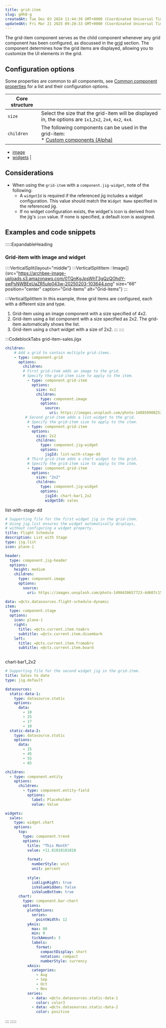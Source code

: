 ```yaml
---
title: grid-item
slug: gHh8-g
createdAt: Tue Dec 03 2024 11:44:39 GMT+0000 (Coordinated Universal Time)
updatedAt: Fri Mar 21 2025 09:20:33 GMT+0000 (Coordinated Universal Time)
---
```


The grid-item component serves as the child component whenever any grid component has been configured, as discussed in the [grid](./../grid.md)  section. The component determines how the grid items are displayed, allowing you to customize the UI elements in the grid.&#x20;

## Configuration options

Some properties are common to all components, see [Common component properties](docId\:LLnTD-rxe8FmH7WpC5cZb) for a list and their configuration options.

|**Core structure** |                                                                |
| ------------------ | ------------------------------------------------------------------------------------------------------------------------------------------------------------------------------------------ |
| `size`             | Select the size that the grid-item will be displayed in, the options are `1x1`,`2x2`, `2x4`, `4x2`, `4x4`.                                                                                 |
| `children`         | The following components can be used in the grid-item:<br />* [Custom components (Alpha)](<./../../Custom components _Alpha_.md>)
* [image](./../image.md)
* [widgets]() |

## Considerations

- When using the `grid-item` with a `component.jig-widget`, note of the following:
  - A `widgetId` is required if the referenced jig includes a widget configuration. This value should match the `Widget Name` specified in the referenced jig.
  - If no widget configuration exists, the widget's icon is derived from the jig's `icon` value. If none is specified, a default icon is assigned.

## Examples and code snippets 

:::::ExpandableHeading
### Grid-item with image and widget

::::VerticalSplit{layout="middle"}
:::VerticalSplitItem
::Image[]{src="https://archbee-image-uploads.s3.amazonaws.com/0TQnKgJpsWhT3gQzQOhdY-swPsNWBEeUaZR5ulp043w-20250203-103644.png" size="66" position="center" caption="Grid-items" alt="Grid-items"}
:::

:::VerticalSplitItem
In this example, three grid items are configured, each with a different size and type.

1. Grid-item using an image component with a size specified of 4x2.
2. Grid-item using a list component with a size specified as 2x2. The grid-item automatically shows the list.
3. Grid-item using a chart widget with a size of 2x2.
:::
::::

:::CodeblockTabs
grid-item-sales.jigx

```yaml
children:
    # Add a grid to contain multiple grid-items.  
    - type: component.grid
      options: 
        children:
        # First grid-item adds an image to the grid.
        # Specify the grid-item size to apply to the item.
          - type: component.grid-item
            options:
              size: 4x2
              children: 
                type: component.image
                options:
                  source:
                    uri: https://images.unsplash.com/photo-1488509082528-cefbba5ad692?w=800&auto=format&fit=crop&q=60&ixlib=rb-4.0.3&ixid=M3wxMjA3fDB8MHxzZWFyY2h8MjB8fGJvb2tpbmd8ZW58MHx8MHx8fDA%3D 
         # Second grid-item adds a list widget to the grid.
          # Specify the grid-item size to apply to the item.
          - type: component.grid-item
            options:
              size: 2x2
              children: 
                type: component.jig-widget
                options:
                  jigId: list-with-stage-dd
          # Third grid-item adds a chart widget to the grid.
          # Specify the grid-item size to apply to the item.        
          - type: component.grid-item
            options:
              size: "2x2"
              children: 
                type: component.jig-widget
                options:
                  jigId: chart-bar1_2x2
                  widgetId: sales
```

list-with-stage-dd

```yaml
# Supporting file for the first widget jig in the grid-item.
# Using jig.list ensures the widget automatically displays,
# without configuring a widget property. 
title: Flight Schedule
description: List with Stage
type: jig.list
icon: plane-1

header:
  type: component.jig-header
  options:
    height: medium
    children: 
      type: component.image
      options:
        source:
          uri: https://images.unsplash.com/photo-1490430657723-4d607c1503fc?ixlib=rb-1.2.1&ixid=MnwxMjA3fDB8MHxzZWFyY2h8OHx8ZmxpZ2h0c3xlbnwwfHwwfHw%3D&auto=format&fit=crop&w=500&q=60

data: =@ctx.datasources.flight-schedule-dynamic
item:
  type: component.stage
  options:
    icon: plane-1
    right:
      title: =@ctx.current.item.toabrv
      subtitle: =@ctx.current.item.disembark
    left:
      title: =@ctx.current.item.fromabrv
      subtitle: =@ctx.current.item.board
         
```

chart-bar1\_2x2

```yaml
# Supporting file for the second widget jig in the grid-item.
title: Sales to date
type: jig.default

datasources:
  static-data-1:
    type: datasource.static
    options:
      data:
        - 10
        - 25
        - 17
        - 10
  static-data-2:
    type: datasource.static
    options:
      data:
        - 15
        - 45
        - 55
        - 65

children:
  - type: component.entity
    options:
      children:
        - type: component.entity-field
          options:
            label: Placeholder
            value: Value

widgets:
  sales: 
    type: widget.chart
    options:
      top:
        type: component.trend
        options:
          title: "This Month"
          value: +11.81818181818
          
          format:
            numberStyle: unit
            unit: percent
             
          style:
            isAlignRight: true
            isValueHidden: false
            isValueBottom: true
      chart:
        type: component.bar-chart
        options:
          plotOptions:
            series:
              pointWidth: 12
          yAxis:
            max: 80
            min: 0
            tickAmount: 3
            labels:
              format:
                compactDisplay: short
                notation: compact
                numberStyle: currency
          xAxis:
            categories:
              - Aug
              - Sep
              - Oct
              - Nov
          series:
            - data: =@ctx.datasources.static-data-1
              color: color3
            - data: =@ctx.datasources.static-data-2
              color: positive
```
:::
:::::







